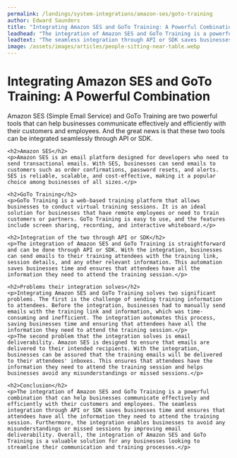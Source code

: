 ```yaml
---
permalink: /landings/system-integrations/amazon-ses/goto-training
author: Edward Saunders
title: "Integrating Amazon SES and GoTo Training: A Powerful Combination"
leadhead: "The integration of Amazon SES and GoTo Training is a powerful combination that can help businesses communicate effectively and efficiently with their customers and employees"
leadtext: "The seamless integration through API or SDK saves businesses time and ensures that attendees have all the information they need to attend the training session. Furthermore, the integration enables businesses to avoid any misunderstandings or missed sessions by improving email deliverability. Overall, the integration of Amazon SES and GoTo Training is a valuable solution for any businesses looking to streamline their communication and training processes."
image: /assets/images/articles/people-sitting-near-table.webp
---
```

<div class="arttext">	<h1>Integrating Amazon SES and GoTo Training: A Powerful Combination</h1>
	<p>Amazon SES (Simple Email Service) and GoTo Training are two powerful tools that can help businesses communicate effectively and efficiently with their customers and employees. And the great news is that these two tools can be integrated seamlessly through API or SDK.</p>

	<h2>Amazon SES</h2>
	<p>Amazon SES is an email platform designed for developers who need to send transactional emails. With SES, businesses can send emails to customers such as order confirmations, password resets, and alerts. SES is reliable, scalable, and cost-effective, making it a popular choice among businesses of all sizes.</p>

	<h2>GoTo Training</h2>
	<p>GoTo Training is a web-based training platform that allows businesses to conduct virtual training sessions. It is an ideal solution for businesses that have remote employees or need to train customers or partners. GoTo Training is easy to use, and the features include screen sharing, recording, and interactive whiteboard.</p>

	<h2>Integration of the two through API or SDK</h2>
	<p>The integration of Amazon SES and GoTo Training is straightforward and can be done through API or SDK. With the integration, businesses can send emails to their training attendees with the training link, session details, and any other relevant information. This automation saves businesses time and ensures that attendees have all the information they need to attend the training session.</p>

	<h2>Problems their integration solves</h2>
	<p>Integrating Amazon SES and GoTo Training solves two significant problems. The first is the challenge of sending training information to attendees. Before the integration, businesses had to manually send emails with the training link and information, which was time-consuming and inefficient. The integration automates this process, saving businesses time and ensuring that attendees have all the information they need to attend the training session.</p>
	<p>The second problem that the integration solves is email deliverability. Amazon SES is designed to ensure that emails are delivered to their intended recipients. With the integration, businesses can be assured that the training emails will be delivered to their attendees' inboxes. This ensures that attendees have the information they need to attend the training session and helps businesses avoid any misunderstandings or missed sessions.</p>

	<h2>Conclusion</h2>
	<p>The integration of Amazon SES and GoTo Training is a powerful combination that can help businesses communicate effectively and efficiently with their customers and employees. The seamless integration through API or SDK saves businesses time and ensures that attendees have all the information they need to attend the training session. Furthermore, the integration enables businesses to avoid any misunderstandings or missed sessions by improving email deliverability. Overall, the integration of Amazon SES and GoTo Training is a valuable solution for any businesses looking to streamline their communication and training processes.</p>
</div>